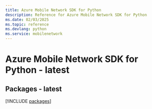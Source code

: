 ```yaml
---
title: Azure Mobile Network SDK for Python
description: Reference for Azure Mobile Network SDK for Python
ms.date: 02/03/2025
ms.topic: reference
ms.devlang: python
ms.service: mobilenetwork
---
```

# Azure Mobile Network SDK for Python - latest
## Packages - latest
[!INCLUDE [packages](mobile-network-index.md)]